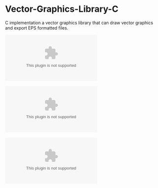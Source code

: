 # Vector-Graphics-Library-C
C implementation a vector graphics library that can draw vector graphics and export EPS formatted files.

![img1](koy1.eps)

![img2](koy2.eps)

![img3](koy3.eps)
